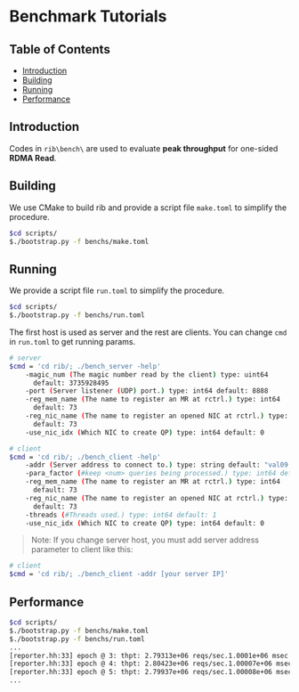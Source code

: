 # Benchmark Tutorials

## Table of Contents

* [Introduction](#intro)
* [Building](#build)
* [Running](#run)
* [Performance](#perform)

<a  name="intro"></a>

## Introduction
Codes in `rib\bench\` are used to evaluate **peak throughput** for one-sided **RDMA Read**.

<a  name="build"></a>

## Building

We use CMake to build rib and provide a script file `make.toml` to simplify the procedure. 

```bash
$cd scripts/
$./bootstrap.py -f benchs/make.toml
```

<a  name="run"></a>

## Running

We provide a script file `run.toml` to simplify the procedure.

```bash
$cd scripts/
$./bootstrap.py -f benchs/run.toml
```

The first host is used as server and the rest are clients. You can change `cmd` in `run.toml` to get running params.

```bash
# server
$cmd = 'cd rib/; ./bench_server -help'
    -magic_num (The magic number read by the client) type: uint64
      default: 3735928495
    -port (Server listener (UDP) port.) type: int64 default: 8888
    -reg_mem_name (The name to register an MR at rctrl.) type: int64
      default: 73
    -reg_nic_name (The name to register an opened NIC at rctrl.) type: int64
      default: 73
    -use_nic_idx (Which NIC to create QP) type: int64 default: 0
```

```bash
# client
$cmd = 'cd rib/; ./bench_client -help'
    -addr (Server address to connect to.) type: string default: "val09:8888"
    -para_factor (#keep <num> queries being processed.) type: int64 default: 20
    -reg_mem_name (The name to register an MR at rctrl.) type: int64
      default: 73
    -reg_nic_name (The name to register an opened NIC at rctrl.) type: int64
      default: 73
    -threads (#Threads used.) type: int64 default: 1
    -use_nic_idx (Which NIC to create QP) type: int64 default: 0
```

> Note: If you change server host, you must add server address parameter to client like this: 

```bash
# client
$cmd = 'cd rib/; ./bench_client -addr [your server IP]'
```

<a  name="perform"></a>

## Performance

```bash
$cd scripts/
$./bootstrap.py -f benchs/make.toml
$./bootstrap.py -f benchs/run.toml
...
[reporter.hh:33] epoch @ 3: thpt: 2.79313e+06 reqs/sec.1.0001e+06 msec passed since last epoch.
[reporter.hh:33] epoch @ 4: thpt: 2.80423e+06 reqs/sec.1.00007e+06 msec passed since last epoch.
[reporter.hh:33] epoch @ 5: thpt: 2.79937e+06 reqs/sec.1.00008e+06 msec passed since last epoch.
...
```

